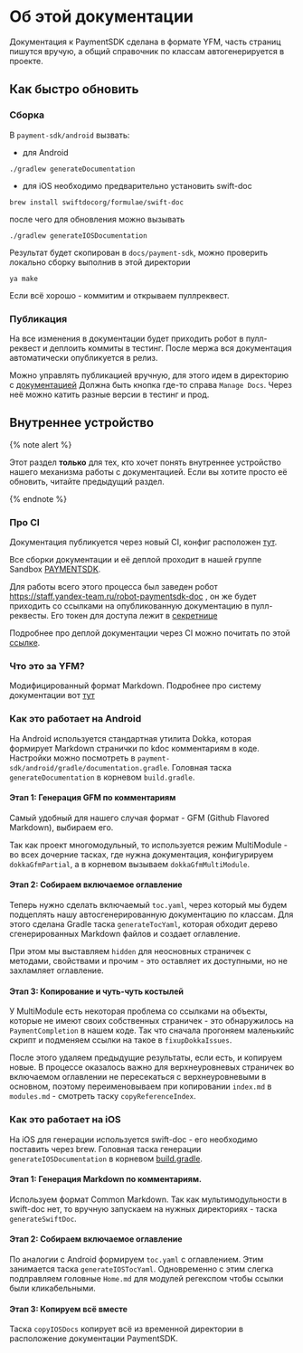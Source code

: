 # Об этой документации

Документация к PaymentSDK сделана в формате YFM, часть страниц пишутся вручую, а общий справочник по классам автогенерируется в проекте.

## Как быстро обновить
### Сборка
В `payment-sdk/android` вызвать:
* для Android
```
./gradlew generateDocumentation
```
* для iOS необходимо предварительно установить swift-doc
```
brew install swiftdocorg/formulae/swift-doc
```
после чего для обновления можно вызывать
```
./gradlew generateIOSDocumentation
```
Результат будет скопирован в `docs/payment-sdk`, можно проверить локально сборку выполнив в этой директории
```
ya make
```
Если всё хорошо - коммитим и открываем пуллреквест.
### Публикация
На все изменения в документации будет приходить робот в пулл-реквест и деплоить коммиты в тестинг. После мержа вся документация автоматически опубликуется в релиз.

Можно управлять публикацией вручную, для этого идем в директорию с [документацией](https://a.yandex-team.ru/arc_vcs/docs/payment-sdk?rev=trunk)
Должна быть кнопка где-то справа `Manage Docs`. Через неё можно катить разные версии в тестинг и прод.

## Внутреннее устройство

{% note alert %}

Этот раздел **только** для тех, кто хочет понять внутреннее устройство нашего механизма работы с документацией.
Если вы хотите просто её обновить, читайте предыдущий раздел.

{% endnote %}

### Про CI
Документация публикуется через новый CI, конфиг расположен [тут](https://a.yandex-team.ru/arc_vcs/docs/payment-sdk/a.yaml).

Все сборки документации и её деплой проходит в нашей группе Sandbox [PAYMENTSDK](https://sandbox.yandex-team.ru/admin/groups/PAYMENTSDK/general).

Для работы всего этого процесса был заведен робот https://staff.yandex-team.ru/robot-paymentsdk-doc , он же будет приходить со ссылками на опубликованную документацию в пулл-реквесты. Его токен для доступа лежит в [секретнице](https://yav.yandex-team.ru/secret/sec-01fy93x8q31643h61aw1zrj371)

Подробнее про деплой документации через CI можно почитать по этой [ссылке](https://docs.yandex-team.ru/docstools/deploy).

### Что это за YFM?
Модифицированный формат Markdown. Подробнее про систему документации вот [тут](https://docs.yandex-team.ru/docstools/)

### Как это работает на Android

На Android используется стандартная утилита Dokka, которая формирует Markdown странички по kdoc комментариям в коде. Настройки можно посмотреть в `payment-sdk/android/gradle/documentation.gradle`. Головная таска `generateDocumentation` в корневом `build.gradle`. 

#### Этап 1: Генерация GFM по комментариям
Самый удобный для нашего случая формат - GFM (Github Flavored Markdown), выбираем его.

Так как проект многомодульный, то используется режим MultiModule - во всех дочерние тасках, где нужна документация, конфигурируем `dokkaGfmPartial`, а в корневом вызываем `dokkaGfmMultiModule`.

#### Этап 2: Собираем включаемое оглавление
Теперь нужно сделать включаемый `toc.yaml`, через который мы будем подцеплять нашу автосгенерированную документацию по классам. Для этого сделана Gradle таска `generateTocYaml`, которая обходит дерево сгенерированных Markdown файлов и создает оглавление.

При этом мы выставляем `hidden` для неосновных страничек с методами, свойствами и прочим - это оставляет их доступными, но не захламляет оглавление.

#### Этап 3: Копирование и чуть-чуть костылей
У MultiModule есть некоторая проблема со ссылками на объекты, которые не имеют своих собственных страничек - это обнаружилось на `PaymentCompletion` в нашем коде. Так что сначала прогоняем маленькийс скрипт и подменяем ссылки на такое в `fixupDokkaIssues`.

После этого удаляем предыдущие результаты, если есть, и копируем новые. В процессе оказалось важно для верхнеуровневых страничек во включаемом оглавлении не пересекаться с верхнеуровневыми в основном, поэтому переименовываем при копировании `index.md` в `modules.md` - смотреть таску `copyReferenceIndex`.

### Как это работает на iOS

На iOS для генерации используется swift-doc - его необходимо поставить через brew. Головная таска генерации `generateIOSDocumentation` в корневом [build.gradle](https://a.yandex-team.ru/arc_vcs/mobile/payment-sdk/android/build.gradle). 

#### Этап 1: Генерация Markdown по комментариям.
Используем формат Common Markdown. Так как мультимодульности в swift-doc нет, то вручную запускаем на нужных директориях - таска `generateSwiftDoc`.

#### Этап 2: Собираем включаемое оглавление
По аналогии с Android формируем `toc.yaml` с оглавлением. Этим занимается таска `generateIOSTocYaml`. Одновременно с этим слегка подправляем головные `Home.md` для модулей регекспом чтобы ссылки были кликабельными.

#### Этап 3: Копируем всё вместе
Таска `copyIOSDocs` копирует всё из временной директории в расположение документации PaymentSDK.
